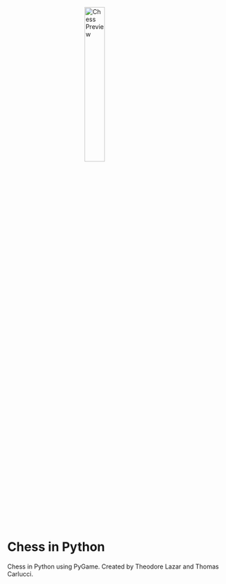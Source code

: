 <img 
    style="display: block; 
           margin-left: auto;
           margin-right: auto;
           width: 30%;"
    src="https://www.thomascarlucci.com/images/chess.gif" 
    alt="Chess Preview">
</img>
# Chess in Python
Chess in Python using PyGame. Created by Theodore Lazar and Thomas Carlucci.
